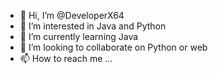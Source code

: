- 👋 Hi, I’m @DeveloperX64
- 👀 I’m interested in Java and Python
- 🌱 I’m currently learning Java
- 💞️ I’m looking to collaborate on Python or web
- 📫 How to reach me ...

<!---
DeveloperX64/DeveloperX64 is a ✨ special ✨ repository because its `README.md` (this file) appears on your GitHub profile.
You can click the Preview link to take a look at your changes.
--->
